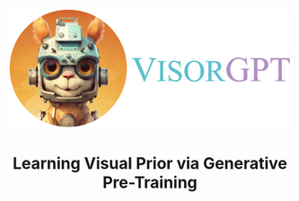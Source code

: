 # <img src="visorgpt_title.png" width="600">
# <center> Learning Visual Prior via Generative Pre-Training </center>
